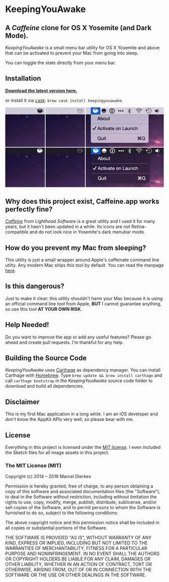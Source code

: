 # KeepingYouAwake #

## A *Caffeine* clone for OS X Yosemite (and Dark Mode). ##

*KeepingYouAwake* is a small menu bar utility for OS X Yosemite and above that can be activated to prevent your Mac from going into sleep.

You can toggle the state directly from your menu bar.

## Installation

**[Download the latest version here.](https://github.com/newmarcel/KeepingYouAwake/releases)**

or install it via [cask](http://caskroom.io/): `brew cask install keepingyouawake`.

![Screenshots](./Screenshots.jpg)

## Why does this project exist, Caffeine.app works perfectly fine? ##

*[Caffeine](http://lightheadsw.com/caffeine/)* from *Lighthead Software* is a great utility and I used it for many years, but it hasn't been updated in a while. Its icons are not Retina-compatible and do not look nice in Yosemite's dark menubar mode.

## How do you prevent my Mac from sleeping? ##

This utility is just a small wrapper around Apple's caffeinate command line utilty. Any modern Mac ships this tool by default. You can read the manpage [here](https://developer.apple.com/library/mac/documentation/Darwin/Reference/ManPages/man8/caffeinate.8.html).

## Is this dangerous? ##

Just to make it clear: this utility shouldn't harm your Mac because it is using an official command line tool from Apple, **BUT** I cannot guarantee anything, so use this tool **AT YOUR OWN RISK**.

## Help Needed! ##

Do you want to improve the app or add any useful features? Please go ahead and create pull requests. I'm thankful for any help.

## Building the Source Code ##

*KeepingYouAwake* uses [Carthage](https://github.com/Carthage/Carthage) as dependency manager. You can install Carthage with [Homebrew](http://brew.sh). Type `brew update && brew install carthage` and call `carthage bootstrap` in the *KeepingYouAwake* source code folder to download and build all dependencies.

## Disclaimer ##

This is my first Mac application in a long while. I am an iOS developer and don't know the AppKit APIs very well, so please bear with me.

## License ##

Everything in this project is licensed under the [MIT license](http://opensource.org/licenses/MIT). I even included the Sketch files for all image assets in this project.


### The MIT License (MIT) ###

Copyright (c) 2014 – 2016 Marcel Dierkes

Permission is hereby granted, free of charge, to any person obtaining a copy
of this software and associated documentation files (the "Software"), to deal
in the Software without restriction, including without limitation the rights
to use, copy, modify, merge, publish, distribute, sublicense, and/or sell
copies of the Software, and to permit persons to whom the Software is
furnished to do so, subject to the following conditions:

The above copyright notice and this permission notice shall be included in
all copies or substantial portions of the Software.

THE SOFTWARE IS PROVIDED "AS IS", WITHOUT WARRANTY OF ANY KIND, EXPRESS OR
IMPLIED, INCLUDING BUT NOT LIMITED TO THE WARRANTIES OF MERCHANTABILITY,
FITNESS FOR A PARTICULAR PURPOSE AND NONINFRINGEMENT. IN NO EVENT SHALL THE
AUTHORS OR COPYRIGHT HOLDERS BE LIABLE FOR ANY CLAIM, DAMAGES OR OTHER
LIABILITY, WHETHER IN AN ACTION OF CONTRACT, TORT OR OTHERWISE, ARISING FROM,
OUT OF OR IN CONNECTION WITH THE SOFTWARE OR THE USE OR OTHER DEALINGS IN
THE SOFTWARE.
